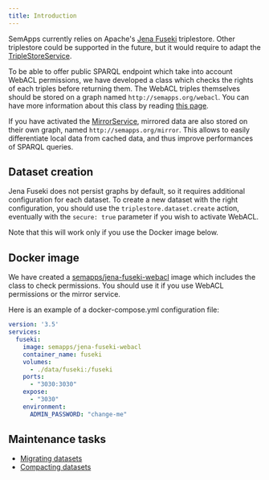 ```yaml
---
title: Introduction
---
```


SemApps currently relies on Apache's [Jena Fuseki](https://jena.apache.org/documentation/fuseki2/) triplestore. Other 
triplestore could be supported in the future, but it would require to adapt the [TripleStoreService](../middleware/triplestore/index.md).

To be able to offer public SPARQL endpoint which take into account WebACL permissions, we have developed a class which 
checks the rights of each triples before returning them. The WebACL triples themselves should be stored on a graph named 
`http://semapps.org/webacl`. You can have more information about this class by reading [this page](webacl-implementation).

If you have activated the [MirrorService](../middleware/sync/mirror), mirrored data are also stored on their own graph,
named `http://semapps.org/mirror`. This allows to easily differentiate local data from cached data, and thus improve
performances of SPARQL queries.


## Dataset creation

Jena Fuseki does not persist graphs by default, so it requires additional configuration for each dataset. To create a
new dataset with the right configuration, you should use the `triplestore.dataset.create` action, eventually with the
`secure: true` parameter if you wish to activate WebACL. 

Note that this will work only if you use the Docker image below.


## Docker image

We have created a [semapps/jena-fuseki-webacl](https://hub.docker.com/repository/docker/semapps/jena-fuseki-webacl) 
image which includes the class to check permissions. You should use it if you use WebACL permissions or the mirror
service.

Here is an example of a docker-compose.yml configuration file:

```yaml
version: '3.5'
services:
  fuseki:
    image: semapps/jena-fuseki-webacl
    container_name: fuseki
    volumes:
      - ./data/fuseki:/fuseki
    ports:
      - "3030:3030"
    expose:
      - "3030"
    environment:
      ADMIN_PASSWORD: "change-me"
```

## Maintenance tasks

- [Migrating datasets](migrating-datasets)
- [Compacting datasets](compacting-datasets)
